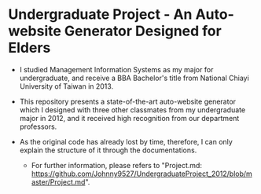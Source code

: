 # Undergraduate Project - An Auto-website Generator Designed for Elders

* I studied Management Information Systems as my major for undergraduate, and receive a BBA Bachelor's title from National Chiayi University of Taiwan in 2013.

* This repository presents a state-of-the-art auto-website generator which I designed with three other classmates from my undergraduate major in 2012, and it received high recognition from our department professors.

* As the original code has already lost by time, therefore, I can only explain the structure of it through the documentations.

  * For further information, please refers to "Project.md: https://github.com/Johnny9527/UndergraduateProject_2012/blob/master/Project.md".

 
